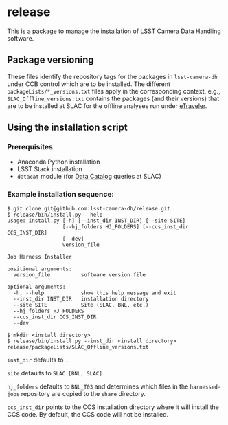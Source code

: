 # release
This is a package to manage the installation of LSST Camera Data Handling software.

## Package versioning
These files identify the repository tags for the packages in `lsst-camera-dh` under CCB control which are to be installed.  The different `packageLists/*_versions.txt` files apply in the corresponding context, e.g., `SLAC_Offline_versions.txt` contains the packages (and their versions) that are to be installed at SLAC for the offline analyses run under [eTraveler](http://lsst-camera.slac.stanford.edu/eTraveler/exp/LSST-CAMERA/welcome.jsp).

## Using the installation script
### Prerequisites
- Anaconda Python installation
- LSST Stack installation
- `datacat` module (for [Data Catalog](http://srs.slac.stanford.edu/DataCatalog/?experiment=LSST-CAMERA) queries at SLAC)

### Example installation sequence:
```
$ git clone git@github.com:lsst-camera-dh/release.git
$ release/bin/install.py --help
usage: install.py [-h] [--inst_dir INST_DIR] [--site SITE]
                  [--hj_folders HJ_FOLDERS] [--ccs_inst_dir CCS_INST_DIR]
                  [--dev]
                  version_file

Job Harness Installer

positional arguments:
  version_file          software version file

optional arguments:
  -h, --help            show this help message and exit
  --inst_dir INST_DIR   installation directory
  --site SITE           Site (SLAC, BNL, etc.)
  --hj_folders HJ_FOLDERS
  --ccs_inst_dir CCS_INST_DIR
  --dev
  
$ mkdir <install directory>
$ release/bin/install.py --inst_dir <install directory> release/packageLists/SLAC_Offline_versions.txt
```
`inst_dir` defaults to `.`

`site` defaults to `SLAC [BNL, SLAC]`

`hj_folders` defaults to `BNL_T03` and determines which files in the `harnessed-jobs` repository are copied to the `share` directory.

`ccs_inst_dir` points to the CCS installation directory where it will install the CCS code.  By default, the CCS code will not be installed.
